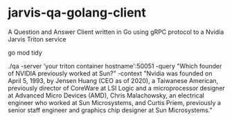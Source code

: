 # jarvis-qa-golang-client
A Question and Answer Client written in Go using gRPC protocol to a Nvidia Jarvis Triton service

go mod tidy

./qa -server 'your triton container hostname':50051 -query "Which founder of NVIDIA previously worked at Sun?"      -context "Nvidia was founded on April 5, 1993, by Jensen Huang (CEO as of
          2020), a Taiwanese American, previously director of CoreWare at LSI
          Logic and a microprocessor designer at Advanced Micro Devices (AMD),
          Chris Malachowsky, an electrical engineer who worked at Sun
          Microsystems, and Curtis Priem, previously a senior staff engineer
          and graphics chip designer at Sun Microsystems."
